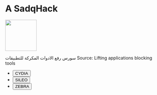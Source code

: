 
<html>
<head>
<meta charset="utf-8">
<meta name="viewport" content="width=device-width, initial-scale=1">
<title> A SadqHack </title>
</head>
<body>
<h1> A SadqHack </h1>
<div ><img src="CydiaIcon.png" alt="" style="width:100px"; > </div>

<div class="name"><p> سورس رفع الادوات المكركة للتطبيقات 
Source: Lifting applications blocking tools</p></div>

<div><ul class="btns">

<li><div class="cydia"><a href="cydia://url/https://cydia.saurik.com/api/share#?source= https://sadqahmed1997.github.io/A-SadqAhmed/"><button class="cydiabtn">CYDIA</button></a></div></li>

<li><div class="sileo"> <a href="sileo://source/https://sadqahmed1997.github.io/A-SadqAhmed/"><button class="sileobtn">SILEO</button> </a></div></li>

<li><div class="zebra"><a href="zbra://sources/add/https://sadqahmed1997.github.io/A-SadqAhmed//"><button class="zebrabtn">ZEBRA</button> </a></div></li>

</ul></div>
</body>
</html>
